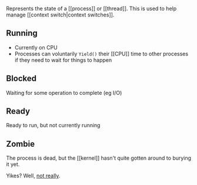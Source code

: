 Represents the state of a [[process]] or [[thread]]. This is used to help manage [[context switch|context switches]].

## Running
- Currently on CPU
- Processes can voluntarily `Yield()` their [[CPU]] time to other processes if they need to wait for things to happen

## Blocked
Waiting for some operation to complete (eg I/O)

## Ready
Ready to run, but not currently running

## Zombie
The process is dead, but the [[kernel]] hasn't quite gotten around to burying it yet.

Yikes? Well, [not really](https://unix.stackexchange.com/a/106004/161355).
